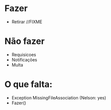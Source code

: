 Fazer
==
+ Retirar //FIXME

Não fazer
==
+ Requisicoes
+ Notificações
+ Multa

O que falta:
==
+ Exception MissingFileAssociation (Nelson: yes)
+ Fazer()

